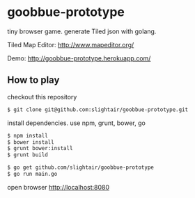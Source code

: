 goobbue-prototype
=================

tiny browser game.
generate Tiled json with golang.

Tiled Map Editor: http://www.mapeditor.org/

Demo: http://goobbue-prototype.herokuapp.com/

How to play
--------

checkout this repository

```bash
$ git clone git@github.com:slightair/goobbue-prototype.git
```

install dependencies.
use npm, grunt, bower, go

```bash
$ npm install
$ bower install
$ grunt bower:install
$ grunt build
```

```bash
$ go get github.com/slightair/goobbue-prototype
$ go run main.go
```

open browser [http://localhost:8080](http://localhost:8080)
